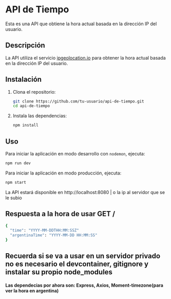 # API de Tiempo

Esta es una API que obtiene la hora actual basada en la dirección IP del usuario.

## Descripción

La API utiliza el servicio [ipgeolocation.io](https://ipgeolocation.io/) para obtener la hora actual basada en la dirección IP del usuario.

## Instalación

1. Clona el repositorio:
    ```sh
    git clone https://github.com/tu-usuario/api-de-tiempo.git
    cd api-de-tiempo
    ```

2. Instala las dependencias:
    ```sh
    npm install
    ```

## Uso

Para iniciar la aplicación en modo desarrollo con `nodemon`, ejecuta:
```sh
npm run dev
```
Para iniciar la aplicación en modo producción, ejecuta:
```sh
npm start
```
La API estará disponible en http://localhost:8080 | o la ip al servidor que se le subio

## Respuesta a la hora de usar GET /
```sh
{
  "time": "YYYY-MM-DDTHH:MM:SSZ"
  "argentinaTime": "YYYY-MM-DD HH:MM:SS"
}
```

## Recuerda si se va a usar en un servidor privado no es necesario el devcontainer, gitignore y instalar su propio node_modules

#### Las dependecias por ahora son: Express, Axios, Moment-timezone(para ver la hora en argentina)
